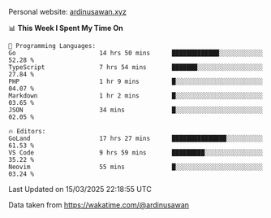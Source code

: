 Personal website: [ardinusawan.xyz](https://ardinusawan.xyz)

<!--START_SECTION:waka-->
📊 **This Week I Spent My Time On** 

```text
💬 Programming Languages: 
Go                       14 hrs 50 mins      █████████████░░░░░░░░░░░░   52.28 % 
TypeScript               7 hrs 54 mins       ███████░░░░░░░░░░░░░░░░░░   27.84 % 
PHP                      1 hr 9 mins         █░░░░░░░░░░░░░░░░░░░░░░░░   04.07 % 
Markdown                 1 hr 2 mins         █░░░░░░░░░░░░░░░░░░░░░░░░   03.65 % 
JSON                     34 mins             █░░░░░░░░░░░░░░░░░░░░░░░░   02.05 % 

🔥 Editors: 
GoLand                   17 hrs 27 mins      ███████████████░░░░░░░░░░   61.53 % 
VS Code                  9 hrs 59 mins       █████████░░░░░░░░░░░░░░░░   35.22 % 
Neovim                   55 mins             █░░░░░░░░░░░░░░░░░░░░░░░░   03.24 % 
```


 Last Updated on 15/03/2025 22:18:55 UTC
<!--END_SECTION:waka-->
Data taken from https://wakatime.com/@ardinusawan
